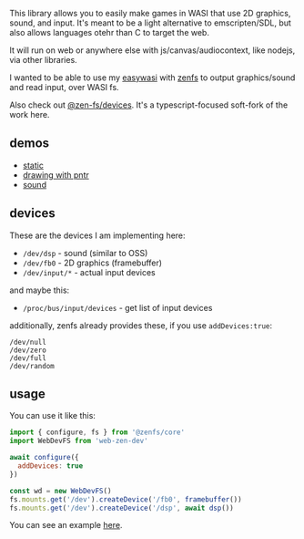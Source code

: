 This library allows you to easily make games in WASI that use 2D graphics, sound, and input. It's meant to be a light alternative to emscripten/SDL, but also allows languages otehr than C to target the web.

It will run on web or anywhere else with js/canvas/audiocontext, like nodejs, via other libraries.

I wanted to be able to use my [easywasi](https://github.com/konsumer/easywasi) with [zenfs](https://www.npmjs.com/package/@zenfs/core) to output graphics/sound and read input, over WASI fs.

Also check out [@zen-fs/devices](https://github.com/zen-fs/devices). It's a typescript-focused soft-fork of the work here.

## demos

- [static](https://konsumer.js.org/web-zen-dev/static)
- [drawing with pntr](https://konsumer.js.org/web-zen-dev/pntr)
- [sound](https://konsumer.js.org/web-zen-dev/sound)

## devices

These are the devices I am implementing here:

- `/dev/dsp` - sound (similar to OSS)
- `/dev/fb0` - 2D graphics (framebuffer)
- `/dev/input/*` - actual input devices

and maybe this:

- `/proc/bus/input/devices` - get list of input devices

additionally, zenfs already provides these, if you use `addDevices:true`:

```
/dev/null
/dev/zero
/dev/full
/dev/random
```

## usage

You can use it like this:

```js
import { configure, fs } from '@zenfs/core'
import WebDevFS from 'web-zen-dev'

await configure({
  addDevices: true
})

const wd = new WebDevFS()
fs.mounts.get('/dev').createDevice('/fb0', framebuffer())
fs.mounts.get('/dev').createDevice('/dsp', await dsp())
```

You can see an example [here](docs/).
